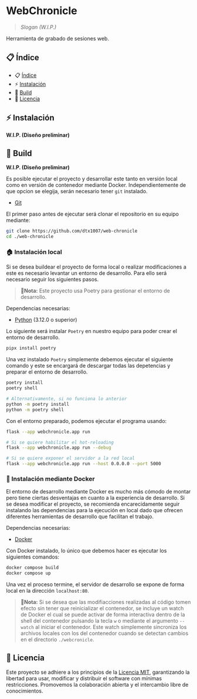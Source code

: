 # WebChronicle

> *Slogan (W.I.P.)*

Herramienta de grabado de sesiones web.

## 📋 Índice

- 📋 [Índice](#-índice)
- ⚡ [Instalación](#-instalación)
- 🔨 [Build](#-build)
- 📜 [Licencia](#-licencia)

## ⚡ Instalación

**W.I.P. (Diseño preliminar)**

## 🔨 Build

**W.I.P. (Diseño preliminar)**

Es posible ejecutar el proyecto y desarrollar este tanto en versión local como en versión de contenedor mediante Docker. Independientemente de que opcion se elegija, serán necesario tener `git` instalado.

- [Git](https://git-scm.com/downloads)

El primer paso antes de ejecutar será clonar el repositorio en su equipo mediante:

```sh
git clone https://github.com/dtx1007/web-chronicle
cd ./web-chronicle
```

### 🏠 Instalación local

Si se desea buildear el proyecto de forma local o realizar modificaciones a este es necesario levantar un entorno de desarrollo. Para ello será necesario seguir los siguientes pasos.

> 📝**Nota:** Este proyecto usa Poetry para gestionar el entorno de desarrollo.

Dependencias necesarias:

- [Python](https://www.python.org/downloads/) (3.12.0 o superior)

Lo siguiente será instalar `Poetry` en nuestro equipo para poder crear el entorno de desarrollo.

```sh
pipx install poetry
```

Una vez instalado `Poetry` simplemente debemos ejecutar el siguiente comando y este se encargará de descargar todas las depetencias y preparar el entorno de desarrollo.

```sh
poetry install
poetry shell

# Alternativamente, si no funciona lo anterior
python -m poetry install
python -m poetry shell
```

Con el entorno preparado, podemos ejecutar el programa usando:

```sh
flask --app webchronicle.app run

# Si se quiere habilitar el hot-reloading
flask --app webchronicle.app run --debug

# Si se quiere exponer el servidor a la red local
flask --app webchronicle.app run --host 0.0.0.0 --port 5000
```

### 🐋 Instalación mediante Docker

El entorno de desarrollo mediante Docker es mucho más cómodo de montar pero tiene ciertas desventajas en cuanto a la experiencia de desarrollo. Si se desea modificar el proyecto, se recomienda encarecidamente seguir instalando las dependencias para la ejecución en local dado que ofrecen diferentes herramientas de desarrollo que facilitan el trabajo.

Dependencias necesarias:

- [Docker](https://www.docker.com/)

Con Docker instalado, lo único que debemos hacer es ejecutar los siguientes comandos:

```sh
docker compose build
docker compose up
```

Una vez el proceso termine, el servidor de desarrollo se expone de forma local en la dirección `localhost:80`.

> 📝**Nota:** Si se desea que las modifiacciones realizadas al código tomen efecto sin tener que reinicializar el contenedor, se incluye un watch de Docker el cual se puede activar de forma interactiva dentro de la shell del contenedor pulsando la tecla `w` o mediante el argumento `--watch` al iniciar el contenedor. Este watch simplemente sincroniza los archivos locales con los del contenedor cuando se detectan cambios en el directorio `./webcronicle`.

## 📜 Licencia

Este proyecto se adhiere a los principios de la [Licencia MIT](https://choosealicense.com/licenses/mit/#), garantizando la libertad para usar, modificar y distribuir el software con mínimas restricciones. Promovemos la colaboración abierta y el intercambio libre de conocimientos.
